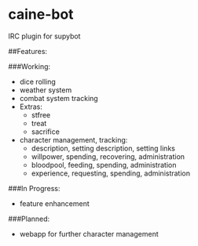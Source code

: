 caine-bot
=========

IRC plugin for supybot


##Features:

###Working:

* dice rolling
* weather system
* combat system tracking
* Extras: 
  * stfree
  * treat
  * sacrifice
* character management, tracking:
  * description, setting description, setting links
  * willpower, spending, recovering, administration
  * bloodpool, feeding, spending, administration
  * experience, requesting, spending, administration

###In Progress:
* feature enhancement


###Planned:
* webapp for further character management

